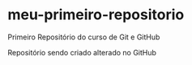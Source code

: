 # meu-primeiro-repositorio
 Primeiro Repositório do curso de Git e GitHub

Repositório sendo criado
alterado no GitHub
